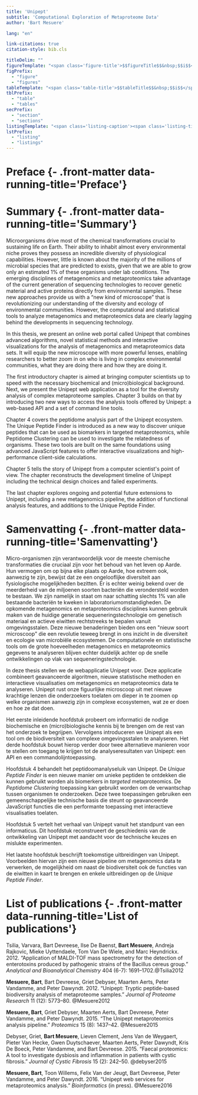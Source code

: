 ```yaml
---
title: 'Unipept'
subtitle: 'Computational Exploration of Metaproteome Data'
author: 'Bart Mesuere'

lang: "en"

link-citations: true
citation-style: bib.cls

titleDelim: ""
figureTemplate: "<span class='figure-title'>$$figureTitle$$&nbsp;$$i$$</span> $$t$$"
figPrefix:
  - "figure"
  - "figures"
tableTemplate: "<span class='table-title'>$$tableTitle$$&nbsp;$$i$$</span> $$t$$"
tblPrefix:
  - "table"
  - "tables"
secPrefix:
  - "section"
  - "sections"
listingTemplate: "<span class='listing-caption'><span class='listing-title'>$$listingTitle$$&nbsp;$$i$$</span> $$t$$</span>"
lstPrefix:
  - "listing"
  - "listings"
---
```


# Preface {- .front-matter data-running-title='Preface'}

# Summary {- .front-matter data-running-title='Summary'}

Microorganisms drive most of the chemical transformations crucial to sustaining life on Earth. Their ability to inhabit almost every environmental niche proves they possess an incredible diversity of physiological capabilities. However, little is known about the majority of the millions of microbial species that are predicted to exists, given that we are able to grow only an estimated 1% of these organisms under lab conditions. The emerging disciplines of metagenomics and metaproteomics take advantage of the current generation of sequencing technologies to recover genetic material and active proteins directly from environmental samples. These new approaches provide us with a “new kind of microscope” that is revolutionizing our understanding of the diversity and ecology of environmental communities. However, the computational and statistical tools to analyze metagenomics and metaproteomics data are clearly lagging behind the developments in sequencing technology.

In this thesis, we present an online web portal called Unipept that combines advanced algorithms, novel statistical methods and interactive visualizations for the analysis of metagenomics and metaproteomics data sets. It will equip the new microscope with more powerful lenses, enabling researchers to better zoom in on who is living in complex environmental communities, what they are doing there and how they are doing it.

The first introductory chapter is aimed at bringing computer scientists up to speed with the necessary biochemical and (micro)biological background. Next, we present the Unipept web application as a tool for the diversity analysis of complex metaproteome samples. Chapter 3 builds on that by introducing two new ways to access the analysis tools offered by Unipept: a web-based API and a set of command line tools.

Chapter 4 covers the peptidome analysis part of the Unipept ecosystem. The Unique Peptide Finder is introduced as a new way to discover unique peptides that can be used as biomarkers in targeted metaproteomics, while Peptidome Clustering can be used to investigate the relatedness of organisms. These two tools are built on the same foundations using advanced JavaScript features to offer interactive visualizations and high-performance client-side calculations.

Chapter 5 tells the story of Unipept from a computer scientist's point of view. The chapter reconstructs the development timeline of Unipept including the technical design choices and failed experiments.

The last chapter explores ongoing and potential future extensions to Unipept, including a new metagenomics pipeline, the addition of functional analysis features, and additions to the Unique Peptide Finder.

# Samenvatting {- .front-matter data-running-title='Samenvatting'}

Micro-organismen zijn verantwoordelijk voor de meeste chemische transformaties die cruciaal zijn voor het behoud van het leven op Aarde. Hun vermogen om op bijna elke plaats op Aarde, hoe extreem ook, aanwezig te zijn, bewijst dat ze een ongelooflijke diversiteit aan fysiologische mogelijkheden bezitten. Er is echter weinig bekend over de meerderheid van de miljoenen soorten bacteriën die verondersteld worden te bestaan. We zijn namelijk in staat om naar schatting slechts 1% van alle bestaande bacteriën te kweken in laboratoriumomstandigheden. De opkomende metagenomics en metaproteomics disciplines kunnen gebruik maken van de huidige generatie sequeneringstechnologie om genetisch materiaal en actieve eiwitten rechtstreeks te bepalen vanuit omgevingsstalen. Deze nieuwe benaderingen bieden ons een "nieuw soort microscoop" die een revolutie teweeg brengt in ons inzicht in de diversiteit en ecologie van microbiële ecosystemen. De computationele en statistische tools om de grote hoeveelheden metagenomics en metaproteomics gegevens te analyseren blijven echter duidelijk achter op de snelle ontwikkelingen op vlak van sequeneringstechnologie.

In deze thesis stellen we de webapplicatie Unipept voor. Deze applicatie combineert geavanceerde algoritmen, nieuwe statistische methoden en interactieve visualisaties om metagenomics en metaproteomics data te analyseren. Unipept rust onze figuurlijke microscoop uit met nieuwe krachtige lenzen die onderzoekers toelaten om dieper in te zoomen op welke organismen aanwezig zijn in complexe ecosystemen, wat ze er doen en hoe ze dat doen.

Het eerste inleidende hoofdstuk probeert om informatici de nodige biochemische en (micro)biologische kennis bij te brengen om de rest van het onderzoek te begrijpen. Vervolgens introduceren we Unipept als een tool om de biodiversiteit van complexe omgevingsstalen te analyseren. Het derde hoofdstuk bouwt hierop verder door twee alternatieve manieren voor te stellen om toegang te krijgen tot de analyseresultaten van Unipept: een API en een commandolijntoepassing.

Hoofdstuk 4 behandelt het peptidoomanalyseluik van Unipept. De *Unique Peptide Finder* is een nieuwe manier om unieke peptiden te ontdekken die kunnen gebruikt worden als biomerkers in *targeted* metaproteomics. De *Peptidome Clustering* toepassing kan gebruikt worden om de verwantschap tussen organismen te onderzoeken. Deze twee toepassingen gebruiken een gemeenschappelijke technische basis die steunt op geavanceerde JavaScript functies die een performante toepassing met interactieve visualisaties toelaten.

Hoofdstuk 5 vertelt het verhaal van Unipept vanuit het standpunt van een informaticus. Dit hoofdstuk reconstrueert de geschiedenis van de ontwikkeling van Unipept met aandacht voor de technische keuzes en mislukte expe&shy;ri&shy;men&shy;ten.

Het laatste hoofdstuk beschrijft toekomstige uitbreidingen van Unipept. Voorbeelden hiervan zijn een nieuwe pipeline om metagenomics data te verwerken, de mogelijkheid om naast de biodiversiteit ook de functies van de eiwitten in kaart te brengen en enkele uitbreidingen op de *Unique Peptide Finder*.

# List of publications {- .front-matter data-running-title='List of publications'}

Tsilia, Varvara, Bart Devreese, Ilse De Baenst, **Bart Mesuere**, Andreja Rajkovic, Mieke Uyttendaele, Tom Van De Wiele, and Marc Heyndrickx. 2012. “Application of MALDI-TOF mass spectrometry for the detection of enterotoxins produced by pathogenic strains of the Bacillus cereus group.” *Analytical and Bioanalytical Chemistry* 404 (6-7): 1691–1702.<span class="hidden">@Tsilia2012</span>

**Mesuere, Bart**, Bart Devreese, Griet Debyser, Maarten Aerts, Peter Vandamme, and Peter Dawyndt. 2012. “Unipept: Tryptic peptide-based biodiversity analysis of metaproteome samples.” *Journal of Proteome Research* 11 (12): 5773–80. <span class="hidden">@Mesuere2012</span>

**Mesuere, Bart**, Griet Debyser, Maarten Aerts, Bart Devreese, Peter Vandamme, and Peter Dawyndt. 2015. “The Unipept metaproteomics analysis pipeline.” *Proteomics* 15 (8): 1437–42. <span class="hidden">@Mesuere2015</span>

Debyser, Griet, **Bart Mesuere**, Lieven Clement, Jens Van de Weygaert, Pieter Van Hecke, Gwen Duytschaever, Maarten Aerts, Peter Dawyndt, Kris De Boeck, Peter Vandamme, and Bart Devreese. 2015. “Faecal proteomics: A tool to investigate dysbiosis and inflammation in patients with cystic fibrosis.” *Journal of Cystic Fibrosis* 15 (2): 242–50. <span class="hidden">@debyser2015</span>

**Mesuere, Bart**, Toon Willems, Felix Van der Jeugt, Bart Devreese, Peter Vandamme, and Peter Dawyndt. 2016. “Unipept web services for metaproteomics analysis.” *Bioinformatics* (in press). <span class="hidden">@Mesuere2016</span>

